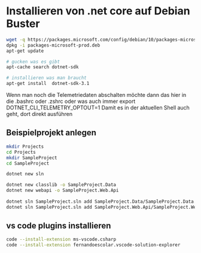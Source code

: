 # Installieren von .net core auf Debian Buster
```bash
wget -q https://packages.microsoft.com/config/debian/10/packages-microsoft-prod.deb
dpkg -i packages-microsoft-prod.deb 
apt-get update

# gucken was es gibt
apt-cache search dotnet-sdk

# installieren was man braucht
apt-get install  dotnet-sdk-3.1
```
Wenn man noch die Telemetriedaten abschalten möchte dann das hier in die .bashrc oder .zshrc oder was auch immer
export DOTNET_CLI_TELEMETRY_OPTOUT=1
Damit es in der aktuellen Shell auch geht, dort direkt ausführen

## Beispielprojekt anlegen
```bash
mkdir Projects  
cd Projects
mkdir SampleProject
cd SampleProject

dotnet new sln

dotnet new classlib -o SampleProject.Data  
dotnet new webapi -o SampleProject.Web.Api  
      
dotnet sln SampleProject.sln add SampleProject.Data/SampleProject.Data.csproj  
dotnet sln SampleProject.sln add SampleProject.Web.Api/SampleProject.Web.Api.csproj  
```
## vs code plugins installieren
```bash
code --install-extension ms-vscode.csharp
code --install-extension fernandoescolar.vscode-solution-explorer  
```
